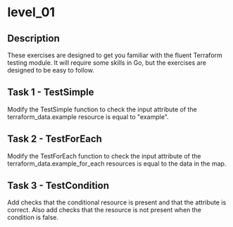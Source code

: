 # level_01

## Description

These exercises are designed to get you familiar with the fluent Terraform testing module.
It will require some skills in Go, but the exercises are designed to be easy to follow.

## Task 1 - TestSimple

Modify the TestSimple function to check the input attribute of the terraform_data.example resource is equal to "example".

## Task 2 - TestForEach

Modify the TestForEach function to check the input attribute of the terraform_data.example_for_each resources is equal to the data in the map.

## Task 3 - TestCondition

Add checks that the conditional resource is present and that the attribute is correct.
Also add checks that the resource is not present when the condition is false.
